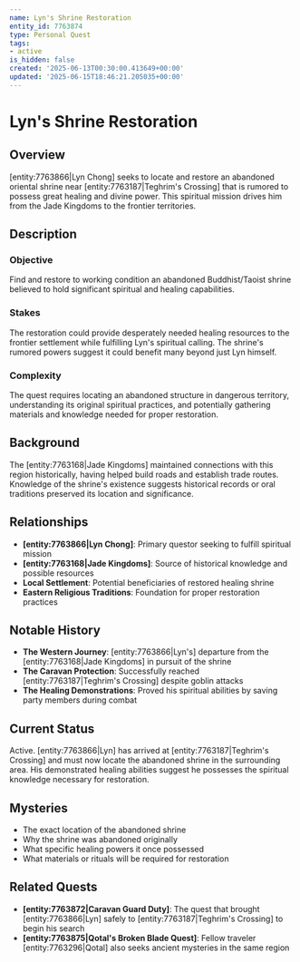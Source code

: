 ```yaml
---
name: Lyn's Shrine Restoration
entity_id: 7763874
type: Personal Quest
tags:
- active
is_hidden: false
created: '2025-06-13T00:30:00.413649+00:00'
updated: '2025-06-15T18:46:21.205035+00:00'
---
```


# Lyn's Shrine Restoration

## Overview
[entity:7763866|Lyn Chong] seeks to locate and restore an abandoned oriental shrine near [entity:7763187|Teghrim's Crossing] that is rumored to possess great healing and divine power. This spiritual mission drives him from the Jade Kingdoms to the frontier territories.

## Description
### Objective
Find and restore to working condition an abandoned Buddhist/Taoist shrine believed to hold significant spiritual and healing capabilities.

### Stakes
The restoration could provide desperately needed healing resources to the frontier settlement while fulfilling Lyn's spiritual calling. The shrine's rumored powers suggest it could benefit many beyond just Lyn himself.

### Complexity
The quest requires locating an abandoned structure in dangerous territory, understanding its original spiritual practices, and potentially gathering materials and knowledge needed for proper restoration.

## Background
The [entity:7763168|Jade Kingdoms] maintained connections with this region historically, having helped build roads and establish trade routes. Knowledge of the shrine's existence suggests historical records or oral traditions preserved its location and significance.

## Relationships
- **[entity:7763866|Lyn Chong]**: Primary questor seeking to fulfill spiritual mission
- **[entity:7763168|Jade Kingdoms]**: Source of historical knowledge and possible resources
- **Local Settlement**: Potential beneficiaries of restored healing shrine
- **Eastern Religious Traditions**: Foundation for proper restoration practices

## Notable History
- **The Western Journey**: [entity:7763866|Lyn's] departure from the [entity:7763168|Jade Kingdoms] in pursuit of the shrine
- **The Caravan Protection**: Successfully reached [entity:7763187|Teghrim's Crossing] despite goblin attacks
- **The Healing Demonstrations**: Proved his spiritual abilities by saving party members during combat

## Current Status
Active. [entity:7763866|Lyn] has arrived at [entity:7763187|Teghrim's Crossing] and must now locate the abandoned shrine in the surrounding area. His demonstrated healing abilities suggest he possesses the spiritual knowledge necessary for restoration.

## Mysteries
- The exact location of the abandoned shrine
- Why the shrine was abandoned originally
- What specific healing powers it once possessed
- What materials or rituals will be required for restoration

## Related Quests
- **[entity:7763872|Caravan Guard Duty]**: The quest that brought [entity:7763866|Lyn] safely to [entity:7763187|Teghrim's Crossing] to begin his search
- **[entity:7763875|Qotal's Broken Blade Quest]**: Fellow traveler [entity:7763296|Qotal] also seeks ancient mysteries in the same region